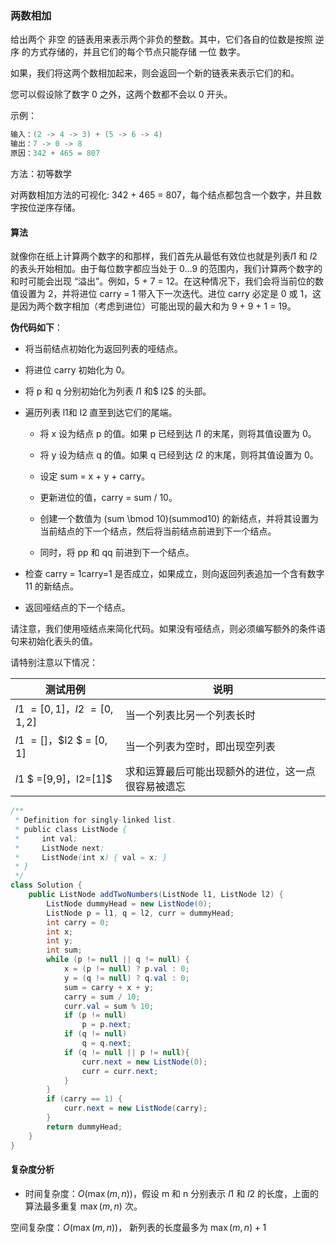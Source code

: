 ### 两数相加

给出两个 非空 的链表用来表示两个非负的整数。其中，它们各自的位数是按照 逆序 的方式存储的，并且它们的每个节点只能存储 一位 数字。

如果，我们将这两个数相加起来，则会返回一个新的链表来表示它们的和。

您可以假设除了数字 0 之外，这两个数都不会以 0 开头。

示例：

```java
输入：(2 -> 4 -> 3) + (5 -> 6 -> 4)
输出：7 -> 0 -> 8
原因：342 + 465 = 807
```

方法：初等数学

对两数相加方法的可视化: 342 + 465 = 807，每个结点都包含一个数字，并且数字按位逆序存储。

#### 算法

就像你在纸上计算两个数字的和那样，我们首先从最低有效位也就是列表$l1$  和 $l2$ 的表头开始相加。由于每位数字都应当处于 0…9 的范围内，我们计算两个数字的和时可能会出现 “溢出”。例如，5 + 7 = 12。在这种情况下，我们会将当前位的数值设置为 2，并将进位 carry = 1 带入下一次迭代。进位 carry 必定是 0 或 1，这是因为两个数字相加（考虑到进位）可能出现的最大和为 9 + 9 + 1 = 19。

**伪代码如下**：

- 将当前结点初始化为返回列表的哑结点。

- 将进位 carry 初始化为 0。

- 将 p 和 q 分别初始化为列表 $l1$ 和$ l2$ 的头部。

- 遍历列表 l1和 l2 直至到达它们的尾端。

  - 将 x 设为结点 p 的值。如果 p 已经到达 $l1$ 的末尾，则将其值设置为 0。

  - 将 y 设为结点 q 的值。如果 q 已经到达 $l2$ 的末尾，则将其值设置为 0。

  - 设定 sum = x + y + carry。

  - 更新进位的值，carry = sum / 10。

  - 创建一个数值为 (sum \bmod 10)(summod10) 的新结点，并将其设置为当前结点的下一个结点，然后将当前结点前进到下一个结点。

  - 同时，将 pp 和 qq 前进到下一个结点。

- 检查 carry = 1carry=1 是否成立，如果成立，则向返回列表追加一个含有数字 11 的新结点。
- 返回哑结点的下一个结点。

请注意，我们使用哑结点来简化代码。如果没有哑结点，则必须编写额外的条件语句来初始化表头的值。

请特别注意以下情况：

| 测试用例                       | 说明                                               |
| ------------------------------ | -------------------------------------------------- |
| $l1$ $=[0,1]$，$l2$ $=[0,1,2]$ | 当一个列表比另一个列表长时                         |
| $l1$ $=[]$，$l2 $ = $[0,1]$    | 当一个列表为空时，即出现空列表                     |
| $l1$ $ =[9,9]$，$l2=[1]$       | 求和运算最后可能出现额外的进位，这一点很容易被遗忘 |

```java
/**
 * Definition for singly-linked list.
 * public class ListNode {
 *     int val;
 *     ListNode next;
 *     ListNode(int x) { val = x; }
 * }
 */
class Solution {
    public ListNode addTwoNumbers(ListNode l1, ListNode l2) {
        ListNode dummyHead = new ListNode(0);
        ListNode p = l1, q = l2, curr = dummyHead;
        int carry = 0;
        int x;
        int y;
        int sum;
        while (p != null || q != null) {
            x = (p != null) ? p.val : 0;
            y = (q != null) ? q.val : 0;
            sum = carry + x + y;
            carry = sum / 10;
            curr.val = sum % 10;
            if (p != null)
                p = p.next;
            if (q != null)
                q = q.next;
            if (q != null || p != null){
                curr.next = new ListNode(0);
                curr = curr.next;
            }
        }
        if (carry == 1) {
            curr.next = new ListNode(carry);
        }
        return dummyHead;
    }
}
```

#### 复杂度分析

- 时间复杂度：$O(\max(m, n))$，假设 m 和 n 分别表示 $l1$ 和 $l2$ 的长度，上面的算法最多重复 $\max(m, n)$ 次。

空间复杂度：$O(\max(m, n))$， 新列表的长度最多为 $\max(m,n) + 1$

